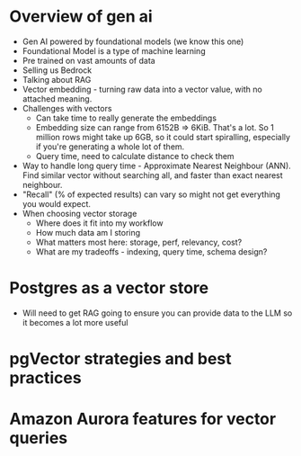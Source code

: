 # Overview of gen ai

- Gen AI powered by foundational models (we know this one)
- Foundational Model is a type of machine learning
- Pre trained on vast amounts of data
- Selling us Bedrock
- Talking about RAG
- Vector embedding - turning raw data into a vector value, with no attached meaning.
- Challenges with vectors
  - Can take time to really generate the embeddings
  - Embedding size can range from 6152B => 6KiB. That's a lot. So 1 million rows might take up 6GB, so it could start spiralling, especially if you're generating a whole lot of them.
  - Query time, need to calculate distance to check them
- Way to handle long query time - Approximate Nearest Neighbour (ANN). Find similar vector without searching all, and faster than exact nearest neighbour.
- "Recall" (% of expected results) can vary so might not get everything you would expect.
- When choosing vector storage
  - Where does it fit into my workflow
  - How much data am I storing
  - What matters most here: storage, perf, relevancy, cost?
  - What are my tradeoffs - indexing, query time, schema design?

# Postgres as a vector store

- Will need to get RAG going to ensure you can provide data to the LLM so it becomes a lot more useful

# pgVector strategies and best practices

# Amazon Aurora features for vector queries
